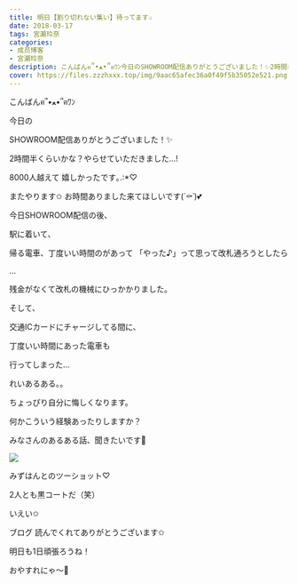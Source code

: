```yaml
---
title: 明日【割り切れない集い】待ってます✩
date: 2018-03-17
tags: 宮瀬玲奈
categories: 
- 成员博客
- 宮瀬玲奈
description: こんばんฅ՞•ﻌ•՞ฅﾜﾝ今日のSHOWROOM配信ありがとうございました！✨2時間半くらいかな？やらせていただきました...!8000人越えて嬉しかったです｡.:*♡またや...
cover: https://files.zzzhxxx.top/img/9aac65afec36a0f49f5b35052e521.png 
---
```






こんばんฅ՞•ﻌ•՞ฅﾜﾝ




今日の

SHOWROOM配信ありがとうございました！✨


2時間半くらいかな？やらせていただきました...!





8000人越えて
嬉しかったです｡.:*♡





またやります✩
お時間ありました来てほしいです(*´⚰︎`*﻿)💕












今日SHOWROOM配信の後、

駅に着いて、

帰る電車、丁度いい時間のがあって
「やった♪」って思って改札通ろうとしたら




...






残金がなくて改札の機械にひっかかりました。




そして、


交通ICカードにチャージしてる間に、

丁度いい時間にあった電車も


行ってしまった...









れいあるある。。



ちょっぴり自分に悔しくなります。







何かこういう経験あったりしますか？



みなさんのあるある話、聞きたいです💓


















![](https://files.zzzhxxx.top/img/9aac65afec36a0f49f5b35052e521.png)




みずはんとのツーショット♡


2人とも黒コートだ（笑）

いえい✩







ブログ
読んでくれてありがとうございます✩




明日も1日頑張ろうね！



おやすれにゃ～💓


